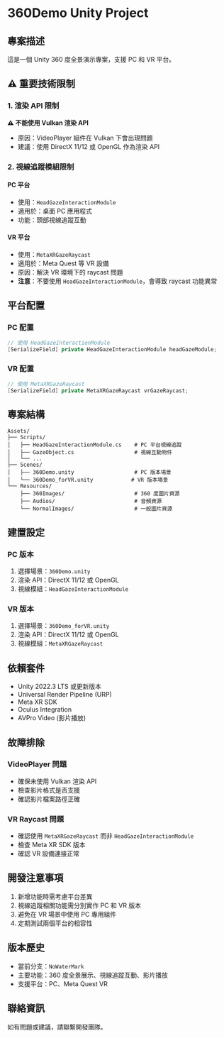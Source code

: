# 360Demo Unity Project

## 專案描述
這是一個 Unity 360 度全景演示專案，支援 PC 和 VR 平台。

## ⚠️ 重要技術限制

### 1. 渲染 API 限制
**⚠️ 不能使用 Vulkan 渲染 API**
- 原因：VideoPlayer 組件在 Vulkan 下會出現問題
- 建議：使用 DirectX 11/12 或 OpenGL 作為渲染 API

### 2. 視線追蹤模組限制

#### PC 平台
- 使用：`HeadGazeInteractionModule`
- 適用於：桌面 PC 應用程式
- 功能：頭部視線追蹤互動

#### VR 平台
- 使用：`MetaXRGazeRaycast`
- 適用於：Meta Quest 等 VR 設備
- 原因：解決 VR 環境下的 raycast 問題
- **注意**：不要使用 `HeadGazeInteractionModule`，會導致 raycast 功能異常

## 平台配置

### PC 配置
```csharp
// 使用 HeadGazeInteractionModule
[SerializeField] private HeadGazeInteractionModule headGazeModule;
```

### VR 配置
```csharp
// 使用 MetaXRGazeRaycast
[SerializeField] private MetaXRGazeRaycast vrGazeRaycast;
```

## 專案結構
```
Assets/
├── Scripts/
│   ├── HeadGazeInteractionModule.cs    # PC 平台視線追蹤
│   ├── GazeObject.cs                   # 視線互動物件
│   └── ...
├── Scenes/
│   ├── 360Demo.unity                   # PC 版本場景
│   └── 360Demo_forVR.unity            # VR 版本場景
└── Resources/
    ├── 360Images/                      # 360 度圖片資源
    ├── Audios/                         # 音頻資源
    └── NormalImages/                   # 一般圖片資源
```

## 建置設定

### PC 版本
1. 選擇場景：`360Demo.unity`
2. 渲染 API：DirectX 11/12 或 OpenGL
3. 視線模組：`HeadGazeInteractionModule`

### VR 版本
1. 選擇場景：`360Demo_forVR.unity`
2. 渲染 API：DirectX 11/12 或 OpenGL
3. 視線模組：`MetaXRGazeRaycast`

## 依賴套件
- Unity 2022.3 LTS 或更新版本
- Universal Render Pipeline (URP)
- Meta XR SDK
- Oculus Integration
- AVPro Video (影片播放)

## 故障排除

### VideoPlayer 問題
- 確保未使用 Vulkan 渲染 API
- 檢查影片格式是否支援
- 確認影片檔案路徑正確

### VR Raycast 問題
- 確認使用 `MetaXRGazeRaycast` 而非 `HeadGazeInteractionModule`
- 檢查 Meta XR SDK 版本
- 確認 VR 設備連接正常

## 開發注意事項
1. 新增功能時需考慮平台差異
2. 視線追蹤相關功能需分別實作 PC 和 VR 版本
3. 避免在 VR 場景中使用 PC 專用組件
4. 定期測試兩個平台的相容性

## 版本歷史
- 當前分支：`NoWaterMark`
- 主要功能：360 度全景展示、視線追蹤互動、影片播放
- 支援平台：PC、Meta Quest VR

## 聯絡資訊
如有問題或建議，請聯繫開發團隊。
